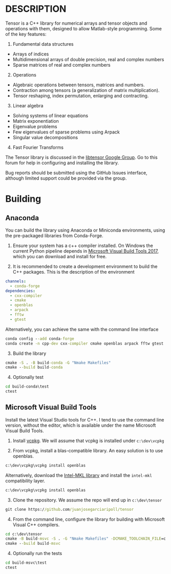 # DESCRIPTION

Tensor is a C++ library for numerical arrays and tensor objects and operations with them, designed to allow Matlab-style programming. Some of the key features:

1. Fundamental data structures
  - Arrays of indices
  - Multidimensional arrays of double precision, real and complex numbers
  - Sparse matrices of real and complex numbers

2. Operations
  - Algebraic operations between tensors, matrices and numbers.
  - Contraction among tensors (a generalization of matrix multiplication).
  - Tensor reshaping, index permutation, enlarging and contracting.

3. Linear algebra
  - Solving systems of linear equations
  - Matrix exponentiation
  - Eigenvalue problems
  - Few eigenvalues of sparse problems using Arpack
  - Singular value decompositions

4. Fast Fourier Transforms

The Tensor library is discussed in the [libtensor Google Group](https://groups.google.com/forum/#!forum/libtensor). Go to this forum for help in configuring and installing the library.

Bug reports should be submitted using the GitHub Issues interface, although limited support could be provided via the group.

# Building

## Anaconda

You can build the library using Anaconda or Miniconda environments, using the pre-packaged libraries from Conda-Forge.

1. Ensure your system has a c++ compiler installed. On Windows the current Python pipeline depends in [Microsoft Visual Build Tools 2017](https://aka.ms/vs/15/release/vs_buildtools.exe), which you can download and install for free.

2. It is recommended to create a development environment to build the C++ packages. This is the description of the environment
```yaml
channels:
  - conda-forge
dependencies:
  - cxx-compiler
  - cmake
  - openblas
  - arpack
  - fftw
  - gtest
```
Alternatively, you can achieve the same with the command line interface
```cmd
conda config --add conda-forge
conda create -n cpp-dev cxx-compiler cmake openblas arpack fftw gtest
```

3. Build the library
```cmd
cmake -S . -B build-conda -G "Nmake Makefiles"
cmake --build build-conda
```

4. Optionally test
```cmd
cd build-conda\test
ctest
```

## Microsoft Visual Build Tools

Install the latest Visual Studio tools for C++. I tend to use the command line version, without the editor, which is available under the name Microsoft Visual Build Tools.

1. Install [vcpkg](https://vcpkg.io/en/index.html). We will assume that vcpkg is installed under `c:\dev\vcpkg`

2. From vcpkg, install a blas-compatible library. An easy solution is to use openblas.
```cmd
c:\dev\vcpkg\vcpkg install openblas
```
Alternatively, download the [Intel-MKL library](https://registrationcenter.intel.com/en/products/download/3178/) and install the `intel-mkl` compatibility layer.
```cmd
c:\dev\vcpkg\vcpkg install openblas
```

3. Clone the repository. We assume the repo will end up in `c:\dev\tensor`
```cmd
git clone https://github.com/juanjosegarciaripoll/tensor
```

4. From the command line, configure the library for building with Microsoft Visual C++ compilers.
```cmd
cd c:\dev\tensor
cmake -B build-msvc -S . -G "Nmake Makefiles" -DCMAKE_TOOLCHAIN_FILE=c:\dev\vcpkg\scripts\buildsystems\vcpkg.cmake
cmake --build build-msvc
```

4. Optionally run the tests
```cmd
cd build-msvc\test
ctest
```
